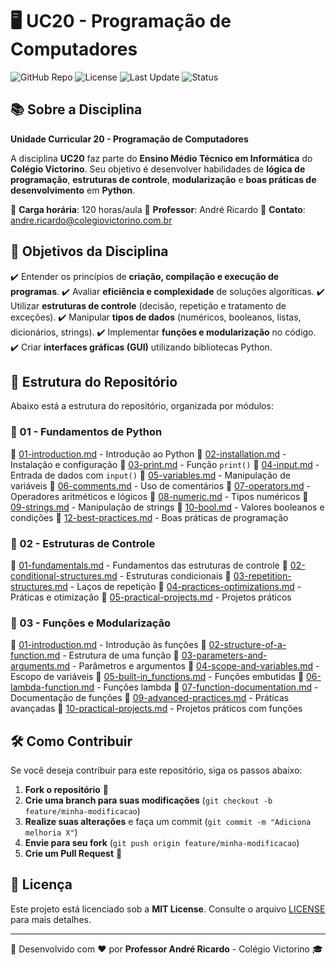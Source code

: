 # 🖥️ UC20 - Programação de Computadores

![GitHub Repo](https://img.shields.io/badge/GitHub-uc20--programacao--de--computadores-blue?style=flat-square) ![License](https://img.shields.io/badge/license-MIT-green?style=flat-square) ![Last Update](https://img.shields.io/badge/%C3%BAltima%20atualiza%C3%A7%C3%A3o-2025-brightgreen?style=flat-square) ![Status](https://img.shields.io/badge/status-Em%20Desenvolvimento-yellow?style=flat-square)

## 📚 Sobre a Disciplina

**Unidade Curricular 20 - Programação de Computadores**

A disciplina **UC20** faz parte do **Ensino Médio Técnico em Informática** do **Colégio Victorino**. Seu objetivo é desenvolver habilidades de **lógica de programação**, **estruturas de controle**, **modularização** e **boas práticas de desenvolvimento** em **Python**.

🔹 **Carga horária**: 120 horas/aula
 🔹 **Professor**: André Ricardo
 🔹 **Contato**: [andre.ricardo@colegiovictorino.com.br](mailto:andre.ricardo@colegiovictorino.com.br)

## 🎯 Objetivos da Disciplina

✔️ Entender os princípios de **criação, compilação e execução de programas**.
 ✔️ Avaliar **eficiência e complexidade** de soluções algoríticas.
 ✔️ Utilizar **estruturas de controle** (decisão, repetição e tratamento de exceções).
 ✔️ Manipular **tipos de dados** (numéricos, booleanos, listas, dicionários, strings).
 ✔️ Implementar **funções e modularização** no código.
 ✔️ Criar **interfaces gráficas (GUI)** utilizando bibliotecas Python.

## 📂 Estrutura do Repositório

Abaixo está a estrutura do repositório, organizada por módulos:

### **🔹 01 - Fundamentos de Python**

📌 [01-introduction.md](https://chatgpt.com/g/g-p-679ab2549a048191b51144157c374d9d-uc20/c/01-basic/01-introduction.md) - Introdução ao Python
 📌 [02-installation.md](https://chatgpt.com/g/g-p-679ab2549a048191b51144157c374d9d-uc20/c/01-basic/02-installation.md) - Instalação e configuração
 📌 [03-print.md](https://chatgpt.com/g/g-p-679ab2549a048191b51144157c374d9d-uc20/c/01-basic/03-print.md) - Função `print()`
 📌 [04-input.md](https://chatgpt.com/g/g-p-679ab2549a048191b51144157c374d9d-uc20/c/01-basic/04-input.md) - Entrada de dados com `input()`
 📌 [05-variables.md](https://chatgpt.com/g/g-p-679ab2549a048191b51144157c374d9d-uc20/c/01-basic/05-variables.md) - Manipulação de variáveis
 📌 [06-comments.md](https://chatgpt.com/g/g-p-679ab2549a048191b51144157c374d9d-uc20/c/01-basic/06-comments.md) - Uso de comentários
 📌 [07-operators.md](https://chatgpt.com/g/g-p-679ab2549a048191b51144157c374d9d-uc20/c/01-basic/07-operators.md) - Operadores aritméticos e lógicos
 📌 [08-numeric.md](https://chatgpt.com/g/g-p-679ab2549a048191b51144157c374d9d-uc20/c/01-basic/08-numeric.md) - Tipos numéricos
 📌 [09-strings.md](https://chatgpt.com/g/g-p-679ab2549a048191b51144157c374d9d-uc20/c/01-basic/09-strings.md) - Manipulação de strings
 📌 [10-bool.md](https://chatgpt.com/g/g-p-679ab2549a048191b51144157c374d9d-uc20/c/01-basic/10-bool.md) - Valores booleanos e condições
 📌 [12-best-practices.md](https://chatgpt.com/g/g-p-679ab2549a048191b51144157c374d9d-uc20/c/01-basic/12-best-practices.md) - Boas práticas de programação

### **🔹 02 - Estruturas de Controle**

📌 [01-fundamentals.md](https://chatgpt.com/g/g-p-679ab2549a048191b51144157c374d9d-uc20/c/02-control-structure/01-fundamentals.md) - Fundamentos das estruturas de controle
 📌 [02-conditional-structures.md](https://chatgpt.com/g/g-p-679ab2549a048191b51144157c374d9d-uc20/c/02-control-structure/02-conditional-structures.md) - Estruturas condicionais
 📌 [03-repetition-structures.md](https://chatgpt.com/g/g-p-679ab2549a048191b51144157c374d9d-uc20/c/02-control-structure/03-repetition-structures.md) - Laços de repetição
 📌 [04-practices-optimizations.md](https://chatgpt.com/g/g-p-679ab2549a048191b51144157c374d9d-uc20/c/02-control-structure/04-practices-optimizations.md) - Práticas e otimização
 📌 [05-practical-projects.md](https://chatgpt.com/g/g-p-679ab2549a048191b51144157c374d9d-uc20/c/02-control-structure/05-practical-projects.md) - Projetos práticos

### **🔹 03 - Funções e Modularização**

📌 [01-introduction.md](https://chatgpt.com/g/g-p-679ab2549a048191b51144157c374d9d-uc20/c/03-functions/01-introduction.md) - Introdução às funções
 📌 [02-structure-of-a-function.md](https://chatgpt.com/g/g-p-679ab2549a048191b51144157c374d9d-uc20/c/03-functions/02-structure-of-a-function.md) - Estrutura de uma função
 📌 [03-parameters-and-arguments.md](https://chatgpt.com/g/g-p-679ab2549a048191b51144157c374d9d-uc20/c/03-functions/03-parameters-and-arguments.md) - Parâmetros e argumentos
 📌 [04-scope-and-variables.md](https://chatgpt.com/g/g-p-679ab2549a048191b51144157c374d9d-uc20/c/03-functions/04-scope-and-variables.md) - Escopo de variáveis
 📌 [05-built-in_functions.md](https://chatgpt.com/g/g-p-679ab2549a048191b51144157c374d9d-uc20/c/03-functions/05-built-in_functions.md) - Funções embutidas
 📌 [06-lambda-function.md](https://chatgpt.com/g/g-p-679ab2549a048191b51144157c374d9d-uc20/c/03-functions/06-lambda-function.md) - Funções lambda
 📌 [07-function-documentation.md](https://chatgpt.com/g/g-p-679ab2549a048191b51144157c374d9d-uc20/c/03-functions/07-function-documentation.md) - Documentação de funções
 📌 [09-advanced-practices.md](https://chatgpt.com/g/g-p-679ab2549a048191b51144157c374d9d-uc20/c/03-functions/09-advanced-practices.md) - Práticas avançadas
 📌 [10-practical-projects.md](https://chatgpt.com/g/g-p-679ab2549a048191b51144157c374d9d-uc20/c/03-functions/10-practical-projects.md) - Projetos práticos com funções

## 🛠️ Como Contribuir

Se você deseja contribuir para este repositório, siga os passos abaixo:

1. **Fork o repositório** 📌
2. **Crie uma branch para suas modificações** (`git checkout -b feature/minha-modificacao`)
3. **Realize suas alterações** e faça um commit (`git commit -m "Adiciona melhoria X"`)
4. **Envie para seu fork** (`git push origin feature/minha-modificacao`)
5. **Crie um Pull Request** 🚀

## 📜 Licença

Este projeto está licenciado sob a **MIT License**. Consulte o arquivo [LICENSE](https://chatgpt.com/g/g-p-679ab2549a048191b51144157c374d9d-uc20/c/LICENSE) para mais detalhes.

------

🚀 Desenvolvido com ❤️ por **Professor André Ricardo** - Colégio Victorino 🎓

